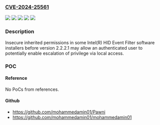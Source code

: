 ### [CVE-2024-25561](https://cve.mitre.org/cgi-bin/cvename.cgi?name=CVE-2024-25561)
![](https://img.shields.io/static/v1?label=Product&message=Intel(R)%20HID%20Event%20Filter%20software%20installers&color=blue)
![](https://img.shields.io/static/v1?label=Version&message=0%20&color=brightgreen)
![](https://img.shields.io/static/v1?label=Version&message=before%20version%202.2.2.1%20&color=brightgreen)
![](https://img.shields.io/static/v1?label=Vulnerability&message=Insecure%20inherited%20permissions&color=brightgreen)
![](https://img.shields.io/static/v1?label=Vulnerability&message=escalation%20of%20privilege&color=brightgreen)

### Description

Insecure inherited permissions in some Intel(R) HID Event Filter software installers before version 2.2.2.1 may allow an authenticated user to potentially enable escalation of privilege via local access.

### POC

#### Reference
No PoCs from references.

#### Github
- https://github.com/mohammedamin01/Pawni
- https://github.com/mohammedamin01/mohammedamin01

